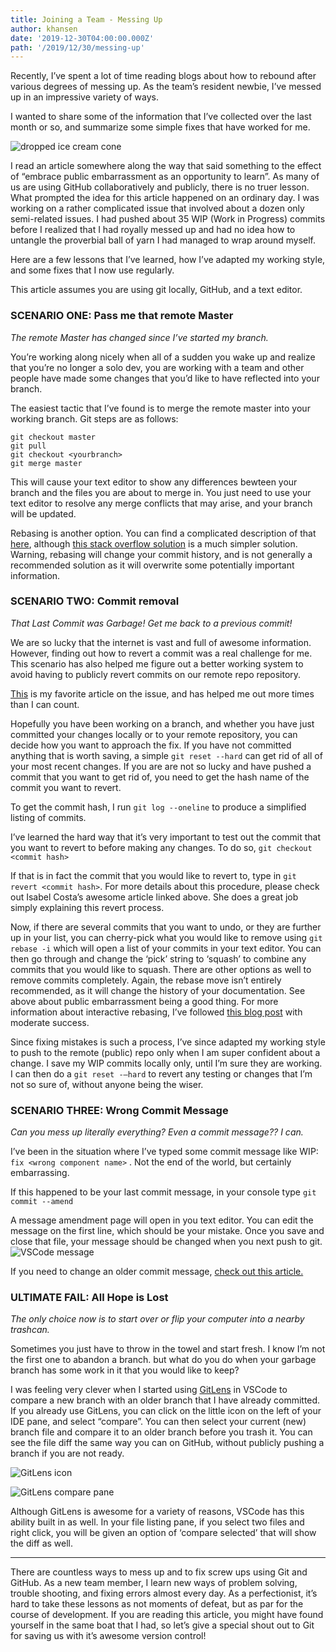 ```yaml
---
title: Joining a Team - Messing Up
author: khansen
date: '2019-12-30T04:00:00.000Z'
path: '/2019/12/30/messing-up'
---
```


Recently, I’ve spent a lot of time reading blogs about how to rebound after various degrees of messing up. As the team’s resident newbie, I’ve messed up in an impressive variety of ways.

I wanted to share some of the information that I’ve collected over the last month or so, and summarize some simple fixes that have worked for me.

![dropped ice cream cone](https://i.imgur.com/zwRn3LV.jpg)

I read an article somewhere along the way that said something to the effect of “embrace public embarrassment as an opportunity to learn”. As many of us are using GitHub collaboratively and publicly, there is no truer lesson. What prompted the idea for this article happened on an ordinary day. I was working on a rather complicated issue that involved about a dozen only semi-related issues. I had pushed about 35 WIP (Work in Progress) commits before I realized that I had royally messed up and had no idea how to untangle the proverbial ball of yarn I had managed to wrap around myself.

Here are a few lessons that I’ve learned, how I’ve adapted my working style, and some fixes that I now use regularly.

This article assumes you are using git locally, GitHub, and a text editor.

### SCENARIO ONE: Pass me that remote Master

_The remote Master has changed since I’ve started my branch._

You’re working along nicely when all of a sudden you wake up and realize that you’re no longer a solo dev, you are working with a team and other people have made some changes that you’d like to have reflected into your branch.

The easiest tactic that I’ve found is to merge the remote master into your working branch. Git steps are as follows:

```
git checkout master
git pull
git checkout <yourbranch>
git merge master
```

This will cause your text editor to show any differences bewteen your branch and the files you are about to merge in. You just need to use your text editor to resolve any merge conflicts that may arise, and your branch will be updated.

Rebasing is another option. You can find a complicated description of that [here](https://git-scm.com/book/en/v2/Git-Branching-Rebasing), although [this stack overflow solution](https://stackoverflow.com/questions/20101994/git-pull-from-master-into-the-development-branch/20103414) is a much simpler solution. Warning, rebasing will change your commit history, and is not generally a recommended solution as it will overwrite some potentially important information.

### SCENARIO TWO: Commit removal

_That Last Commit was Garbage! Get me back to a previous commit!_

We are so lucky that the internet is vast and full of awesome information. However, finding out how to revert a commit was a real challenge for me. This scenario has also helped me figure out a better working system to avoid having to publicly revert commits on our remote repo repository.

[This](https://code.likeagirl.io/how-to-undo-the-last-commit-393e7db2840b) is my favorite article on the issue, and has helped me out more times than I can count.

Hopefully you have been working on a branch, and whether you have just committed your changes locally or to your remote repository, you can decide how you want to approach the fix. If you have not committed anything that is worth saving, a simple `git reset --hard` can get rid of all of your most recent changes. If you are are not so lucky and have pushed a commit that you want to get rid of, you need to get the hash name of the commit you want to revert.

To get the commit hash, I run `git log --oneline` to produce a simplified listing of commits.

I’ve learned the hard way that it’s very important to test out the commit that you want to revert to before making any changes. To do so, `git checkout <commit hash>`

If that is in fact the commit that you would like to revert to, type in `git revert <commit hash>`. For more details about this procedure, please check out Isabel Costa’s awesome article linked above. She does a great job simply explaining this revert process.

Now, if there are several commits that you want to undo, or they are further up in your list, you can cherry-pick what you would like to remove using `git rebase -i` which will open a list of your commits in your text editor. You can then go through and change the ‘pick’ string to ‘squash’ to combine any commits that you would like to squash. There are other options as well to remove commits completely. Again, the rebase move isn’t entirely recommended, as it will change the history of your documentation. See above about public embarrassment being a good thing. For more information about interactive rebasing, I’ve followed [this blog post](https://github.blog/2015-06-08-how-to-undo-almost-anything-with-git/) with moderate success.

Since fixing mistakes is such a process, I’ve since adapted my working style to push to the remote (public) repo only when I am super confident about a change. I save my WIP commits locally only, until I’m sure they are working. I can then do a `git reset -—hard` to revert any testing or changes that I’m not so sure of, without anyone being the wiser.

### SCENARIO THREE: Wrong Commit Message

_Can you mess up literally everything? Even a commit message?? I can._

I’ve been in the situation where I’ve typed some commit message like WIP: `fix <wrong component name>` . Not the end of the world, but certainly embarrassing.

If this happened to be your last commit message, in your console type
`git commit --amend`

A message amendment page will open in you text editor. You can edit the message on the first line, which should be your mistake. Once you save and close that file, your message should be changed when you next push to git.
![VSCode message](https://i.imgur.com/HywlDg8.png)

If you need to change an older commit message, [check out this article.](https://help.github.com/en/github/committing-changes-to-your-project/changing-a-commit-message)

### ULTIMATE FAIL: All Hope is Lost

_The only choice now is to start over or flip your computer into a nearby trashcan._

Sometimes you just have to throw in the towel and start fresh. I know I’m not the first one to abandon a branch. but what do you do when your garbage branch has some work in it that you would like to keep?

I was feeling very clever when I started using [GitLens](https://gitlens.amod.io/) in VSCode to compare a new branch with an older branch that I have already committed. If you already use GitLens, you can click on the little icon on the left of your IDE pane, and select “compare”. You can then select your current (new) branch file and compare it to an older branch before you trash it. You can see the file diff the same way you can on GitHub, without publicly pushing a branch if you are not ready.

![GitLens icon](https://i.imgur.com/XYd1H34.png)

![GitLens compare pane](https://i.imgur.com/PYKj0aY.png)

Although GitLens is awesome for a variety of reasons, VSCode has this ability built in as well. In your file listing pane, if you select two files and right click, you will be given an option of ‘compare selected’ that will show the diff as well.

---

There are countless ways to mess up and to fix screw ups using Git and GitHub. As a new team member, I learn new ways of problem solving, trouble shooting, and fixing errors almost every day. As a perfectionist, it’s hard to take these lessons as not moments of defeat, but as par for the course of development. If you are reading this article, you might have found yourself in the same boat that I had, so let’s give a special shout out to Git for saving us with it’s awesome version control!

